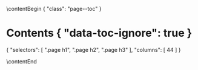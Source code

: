 \contentBegin { "class": "page--toc" }

# Contents { "data-toc-ignore": true }

<div class="json" data-type="toc">
	{
		"selectors": [
			".page h1",
			".page h2",
			".page h3"
		],
		"columns": [ 44 ]
	}
</div>

\contentEnd